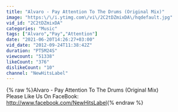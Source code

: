 ```yaml
---
title: "Alvaro - Pay Attention To The Drums (Original Mix)"
image: "https:\/\/i.ytimg.com\/vi\/2C2tDZmixDA\/hqdefault.jpg"
vid_id: "2C2tDZmixDA"
categories: "Music"
tags: ["Alvaro","Pay","Attention"]
date: "2021-06-20T14:26:27+03:00"
vid_date: "2012-09-24T11:38:42Z"
duration: "PT5M24S"
viewcount: "51338"
likeCount: "376"
dislikeCount: "10"
channel: "NewHitsLabel"
---
```

{% raw %}Alvaro - Pay Attention To The Drums (Original Mix)<br />Please Like Us On FaceBook:<br /><a rel="nofollow" target="blank" href="http://www.facebook.com/NewHitsLabel">http://www.facebook.com/NewHitsLabel</a>{% endraw %}
